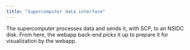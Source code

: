 ```yaml
---
title: "Supercomputer data interface"
---
```


The supercomputer processes data and sends it, with SCP, to an NSIDC disk. From here,
the webapp back-end picks it up to prepare it for visualization by the webapp.

